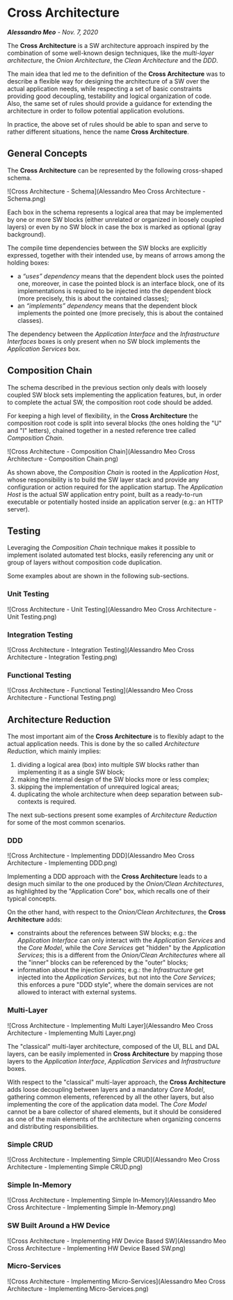 # Cross Architecture
_**Alessandro Meo** - Nov. 7, 2020_

The **Cross Architecture** is a SW architecture approach inspired by the combination of some well-known design techniques, like the *multi-layer architecture*, the *Onion Architecture*, the *Clean Architecture* and the *DDD*.

The main idea that led me to the definition of the **Cross Architecture** was to describe a flexible way for designing the architecture of a SW over the actual application needs, while respecting a set of basic constraints providing good decoupling, testability and logical organization of code. Also, the same set of rules should provide a guidance for extending the architecture in order to follow potential application evolutions.

In practice, the above set of rules should be able to span and serve to rather different situations, hence the name **Cross Architecture**.

## General Concepts

The **Cross Architecture** can be represented by the following cross-shaped schema.

![Cross Architecture - Schema](Alessandro Meo Cross Architecture - Schema.png)

Each box in the schema represents a logical area that may be implemented by one or more SW blocks (either unrelated or organized in loosely coupled layers) or even by no SW block in case the box is marked as optional (gray background).

The compile time dependencies between the SW blocks are explicitly expressed, together with their intended use, by means of arrows among the holding boxes:
* a *“uses” dependency* means that the dependent block uses the pointed one, moreover, in case the pointed block is an interface block, one of its implementations is required to be injected into the dependent block (more precisely, this is about the contained classes);
* an *“implements” dependency* means that the dependent block implements the pointed one (more precisely, this is about the contained classes).

The dependency between the *Application Interface* and the *Infrastructure Interfaces* boxes is only present when no SW block implements the *Application Services* box.

## Composition Chain

The schema described in the previous section only deals with loosely coupled SW block sets implementing the application features, but, in order to complete the actual SW, the composition root code should be added.

For keeping a high level of flexibility, in the **Cross Architecture** the composition root code is split into several blocks (the ones holding the "U" and "I" letters), chained together in a nested reference tree called *Composition Chain*.

![Cross Architecture - Composition Chain](Alessandro Meo Cross Architecture - Composition Chain.png)

As shown above, the *Composition Chain* is rooted in the *Application Host*, whose responsibility is to build the SW layer stack and provide any configuration or action required for the application startup. The *Application Host* is the actual SW application entry point, built as a ready-to-run executable or potentially hosted inside an application server (e.g.: an HTTP server).

## Testing

Leveraging the *Composition Chain* technique makes it possible to implement isolated automated test blocks, easily referencing any unit or group of layers without composition code duplication.

Some examples about are shown in the following sub-sections.

### Unit Testing

![Cross Architecture - Unit Testing](Alessandro Meo Cross Architecture - Unit Testing.png)

### Integration Testing

![Cross Architecture - Integration Testing](Alessandro Meo Cross Architecture - Integration Testing.png)

### Functional Testing

![Cross Architecture - Functional Testing](Alessandro Meo Cross Architecture - Functional Testing.png)

## Architecture Reduction

The most important aim of the **Cross Architecture** is to flexibly adapt to the actual application needs. This is done by the so called *Architecture Reduction*, which mainly implies:
1. dividing a logical area (box) into multiple SW blocks rather than implementing it as a single SW block;
2. making the internal design of the SW blocks more or less complex;
3. skipping the implementation of unrequired logical areas;
4. duplicating the whole architecture when deep separation between sub-contexts is required.

The next sub-sections present some examples of *Architecture Reduction* for some of the most common scenarios.

### DDD

![Cross Architecture - Implementing DDD](Alessandro Meo Cross Architecture - Implementing DDD.png)

Implementing a DDD approach with the **Cross Architecture** leads to a design much similar to the one produced by the *Onion/Clean Architectures*, as highlighted by the "Application Core" box, which recalls one of their typical concepts.

On the other hand, with respect to the *Onion/Clean Architectures*, the **Cross Architecture** adds:
* constraints about the references between SW blocks; e.g.: the *Application Interface* can only interact with the *Application Services* and the *Core Model*, while the *Core Services* get "hidden" by the *Application Services*; this is a different from the *Onion/Clean Architectures* where all the "inner" blocks can be referenced by the "outer" blocks;
* information about the injection points; e.g.: the *Infrastructure* get injected into the *Application Services*, but not into the *Core Services*; this enforces a pure "DDD style", where the domain services are not allowed to interact with external systems.

### Multi-Layer

![Cross Architecture - Implementing Multi Layer](Alessandro Meo Cross Architecture - Implementing Multi Layer.png)

The "classical" multi-layer architecture, composed of the UI, BLL and DAL layers, can be easily implemented in **Cross Architecture** by mapping those layers to the *Application Interface*, *Application Services* and *Infrastructure* boxes.

With respect to the "classical" multi-layer approach, the **Cross Architecture** adds loose decoupling between layers and a mandatory *Core Model*, gathering common elements, referenced by all the other layers, but also implementing the core of the application data model. The *Core Model* cannot be a bare collector of shared elements, but it should be considered as one of the main elements of the architecture when organizing concerns and distributing responsibilities.

### Simple CRUD

![Cross Architecture - Implementing Simple CRUD](Alessandro Meo Cross Architecture - Implementing Simple CRUD.png)

### Simple In-Memory

![Cross Architecture - Implementing Simple In-Memory](Alessandro Meo Cross Architecture - Implementing Simple In-Memory.png)

### SW Built Around a HW Device

![Cross Architecture - Implementing HW Device Based SW](Alessandro Meo Cross Architecture - Implementing HW Device Based SW.png)

### Micro-Services

![Cross Architecture - Implementing Micro-Services](Alessandro Meo Cross Architecture - Implementing Micro-Services.png)
